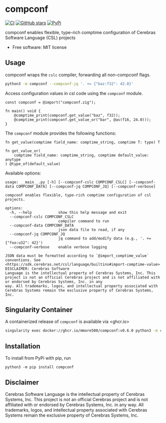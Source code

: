 # compconf

[![CI](https://github.com/mmore500/compconf/actions/workflows/ci.yaml/badge.svg)](https://github.com/mmore500/compconf/actions/workflows/python-ci.yaml?query=branch:python)
[![GitHub stars](https://img.shields.io/github/stars/mmore500/compconf.svg?style=flat-square&logo=github&label=Stars&logoColor=white)](https://github.com/mmore500/compconf)
[
![PyPi](https://img.shields.io/pypi/v/compconf.svg)
](https://pypi.python.org/pypi/compconf)

compconf enables flexible, type-rich comptime configuration of Cerebras Software Language (CSL) projects

-   Free software: MIT license

<!---
-   Documentation: <https://compconf.readthedocs.io>.
-->

## Usage

compconf wraps the `cslc` compiler, forwarding all non-compconf flags.

```bash
python3 -m compconf --compconf-jq '. += {"baz:f32": 42.0}'
```

Access configuration values in csl code using the `compconf` module.
```zig
const compconf = @import("compconf.zig");

fn main() void {
    @comptime_print(compconf.get_value("baz", f32));
    @comptime_print(compconf.get_value_or("bar", @as(f16, 24.0)));
}
```

The `compconf` module provides the following functions:
```zig
fn get_value(comptime field_name: comptime_string, comptime T: type) T

fn get_value_or(
    comptime field_name: comptime_string, comptime default_value: anytype
) @type_of(default_value)
```

Available options:
```
usage: __main__.py [-h] [--compconf-cslc COMPCONF_CSLC] [--compconf-data COMPCONF_DATA] [--compconf-jq COMPCONF_JQ] [--compconf-verbose]

compconf enables flexible, type-rich comptime configuration of csl projects.

options:
  -h, --help            show this help message and exit
  --compconf-cslc COMPCONF_CSLC
                        compiler command to run
  --compconf-data COMPCONF_DATA
                        json data file to read, if any
  --compconf-jq COMPCONF_JQ
                        jq command to add/modify data (e.g., '. += {"foo:u32": 42}')
  --compconf-verbose    enable verbose logging

JSON data must be formatted according to `@import_comptime_value` conventions. See <https://sdk.cerebras.net/csl/language/builtins#import-comptime-value> DISCLAIMER: Cerebras Software
Language is the intellectual property of Cerebras Systems, Inc. This project is not an official Cerebras project and is not affiliated with or endorsed by Cerebras Systems, Inc. in any
way. All trademarks, logos, and intellectual property associated with Cerebras Systems remain the exclusive property of Cerebras Systems, Inc.
```

## Singularity Container

A containerized release of `compconf` is available via <ghcr.io>

```bash
singularity exec docker://ghcr.io/mmore500/compconf:v0.6.0 python3 -m compconf --help
```

## Installation

To install from PyPi with pip, run

`python3 -m pip install compconf`

## Disclaimer

Cerebras Software Language is the intellectual property of Cerebras Systems, Inc.
This project is not an official Cerebras project and is not affiliated with or endorsed by Cerebras Systems, Inc. in any way.
All trademarks, logos, and intellectual property associated with Cerebras Systems remain the exclusive property of Cerebras Systems, Inc.
